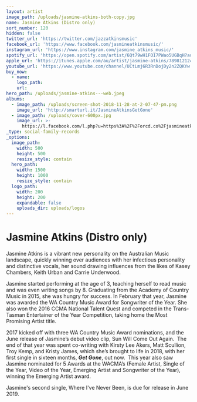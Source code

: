 ```yaml
---
layout: artist
image_path: /uploads/jasmine-atkins-both-copy.jpg
name: Jasmine Atkins (Distro only)
sort_number: 120
hidden: false
twitter_url: 'https://twitter.com/jazzatkinsmusic'
facebook_url: 'https://www.facebook.com/jasmineatkinsmusic/'
instagram_url: 'https://www.instagram.com/jasmine_atkins_music/'
spotify_url: 'https://open.spotify.com/artist/6Qt79wH1FOI7PWao5UGBqH?autoplay=true&v=A'
apple_url: 'https://itunes.apple.com/au/artist/jasmine-atkins/789812124'
youtube_url: 'https://www.youtube.com/channel/UCtLmj6R3RnDojDy2n2ZQKYw'
buy_now:
  - name:
    logo_path:
    url:
hero_path: /uploads/jasmine-atkins---web.jpeg
albums:
  - image_path: /uploads/screen-shot-2018-11-28-at-2-07-47-pm.png
    image_url: 'http://smarturl.it/JasmineAtkinsGetGone'
  - image_path: /uploads/cover-600px.jpg
    image_url: >-
      https://l.facebook.com/l.php?u=https%3A%2F%2Forcd.co%2Fjasmineatkins-whereiveneverbeen%3Ffbclid%3DIwAR0nYyavGKsuvB9EEuiXKR8R7JFX8kZOEyysmqfVNdhqSA5PZLVD2jV8HKQ&h=AT3p0dZQvhmclzPLyZyftF6VSH7M5P6Pffc_DxjZAPd3JP0ClvFvH8bTS-tIrsqypFFl1QIlpDy73rRkAatlamc1yvf44mxCA0HNGsJTAycBjXnUwqfYBBpcbFAkA8csWBdfmj3i
_type: social-family-records
_options:
  image_path:
    width: 500
    height: 500
    resize_style: contain
  hero_path:
    width: 1500
    height: 1000
    resize_style: contain
  logo_path:
    width: 200
    height: 200
    expandable: false
    uploads_dir: uploads/logos
---
```


# Jasmine Atkins (Distro only)

Jasmine Atkins is a vibrant new personality on the Australian Music landscape, quickly winning over audiences with her infectious personality and distinctive vocals, her sound drawing influences from the likes of Kasey Chambers, Keith Urban and Carrie Underwood.

Jasmine started performing at the age of 3, teaching herself to read music and was even writing songs by 8. Graduating from the Academy of Country Music in 2015, she was hungry for success. In February that year, Jasmine was awarded the WA Country Music Award for Songwriter of the Year. She also won the 2016 CCMA National Talent Quest and competed in the Trans-Tasman Entertainer of the Year Competition, taking home the Most Promising Artist title.

2017 kicked off with three WA Country Music Award nominations, and the June release of Jasmine’s debut video clip, Sun Will Come Out Again.&nbsp; The end of that year was spent co-writing with Kirsty Lee Akers, Matt Scullion, Troy Kemp, and Kristy James, which she’s brought to life in 2018, with her first single in sixteen months, ***Get Gone***, out now.&nbsp; This year also saw Jasmine nominated for 5 Awards at the WACMA’s (Female Artist, Single of the Year, Video of the Year, Emerging Artist and Songwriter of the Year), winning the Emerging Artist award.

Jasmine's second single, Where I've Never Been, is due for release in June 2019.